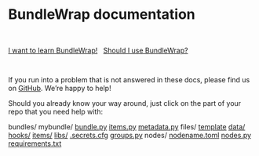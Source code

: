 <style>.bs-sidebar { display: none; }</style>
<script>
	$("div.col-md-3").remove();
	$("div.col-md-9").attr("class", "col-md-12");
</script>
<h1 class="text-center">BundleWrap documentation</h1>

<div class="text-center well" style="line-height: 75px;">
	<a class="btn btn-lg btn-blue" href="/guide/quickstart">I want to learn BundleWrap!</a>
	&nbsp;
	<a class="btn btn-lg btn-blueoutline" href="/misc/deciding">Should I use BundleWrap?</a>
</div>

If you run into a problem that is not answered in these docs, please
find us on [GitHub](https://github.com/bundlewrap/bundlewrap/discussions). We’re happy to help!

Should you already know your way around, just click on the part of your repo that you need help with:

<div class="terminal">bundles/
    mybundle/
        <a href="/repo/bundle.py">bundle.py</a>
        <a href="/repo/items.py">items.py</a>
        <a href="/repo/metadata.py">metadata.py</a>
        files/
            <a href="/guide/item_file_templates">template</a>
<a href="/items/file/#source">data/</a>
<a href="/repo/hooks">hooks/</a>
<a href="/guide/dev_item">items/</a>
<a href="/repo/libs">libs/</a>
<a href="/guide/secrets">.secrets.cfg</a>
<a href="/repo/groups.py">groups.py</a>
nodes/
     <a href="/guide/toml">nodename.toml</a>
<a href="/repo/nodes.py">nodes.py</a>
<a href="/repo/requirements.txt">requirements.txt</a>
</div>
